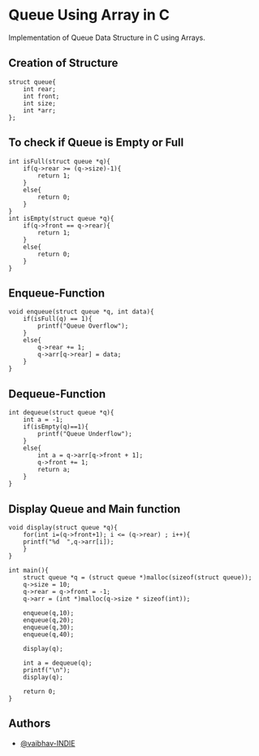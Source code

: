 
# Queue Using Array in C

Implementation of Queue Data Structure in C using Arrays.


## Creation of Structure


    struct queue{
        int rear;
        int front;
        int size;
        int *arr;
    };

## To check if Queue is Empty or Full
    int isFull(struct queue *q){
        if(q->rear >= (q->size)-1){
            return 1;
        }
        else{
            return 0;
        }
    }
    int isEmpty(struct queue *q){
        if(q->front == q->rear){
            return 1;
        }
        else{
            return 0;
        }
    }
## Enqueue-Function
    void enqueue(struct queue *q, int data){
        if(isFull(q) == 1){
            printf("Queue Overflow");
        }
        else{
            q->rear += 1;
            q->arr[q->rear] = data;
        }
    }

## Dequeue-Function
    int dequeue(struct queue *q){
        int a = -1;
        if(isEmpty(q)==1){
            printf("Queue Underflow");
        }
        else{
            int a = q->arr[q->front + 1];
            q->front += 1;
            return a;
        }
    }
## Display Queue and Main function
    void display(struct queue *q){
        for(int i=(q->front+1); i <= (q->rear) ; i++){
        printf("%d  ",q->arr[i]);
        }
    }

    int main(){
        struct queue *q = (struct queue *)malloc(sizeof(struct queue));
        q->size = 10;
        q->rear = q->front = -1;
        q->arr = (int *)malloc(q->size * sizeof(int));

        enqueue(q,10);
        enqueue(q,20);
        enqueue(q,30);
        enqueue(q,40);

        display(q);

        int a = dequeue(q);
        printf("\n");
        display(q);

        return 0;
    }
## Authors

- [@vaibhav-INDIE](https://github.com/vaibhav-INDIE)

